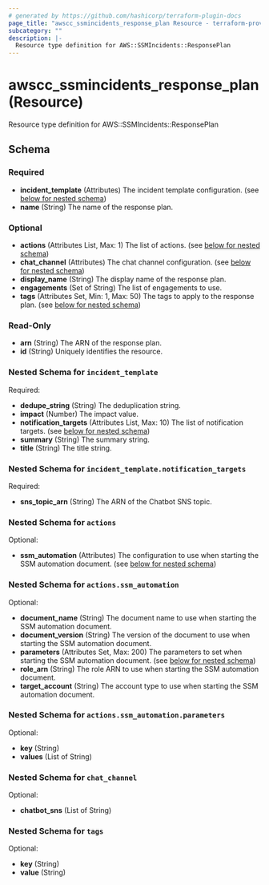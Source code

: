 ```yaml
---
# generated by https://github.com/hashicorp/terraform-plugin-docs
page_title: "awscc_ssmincidents_response_plan Resource - terraform-provider-awscc"
subcategory: ""
description: |-
  Resource type definition for AWS::SSMIncidents::ResponsePlan
---
```


# awscc_ssmincidents_response_plan (Resource)

Resource type definition for AWS::SSMIncidents::ResponsePlan



<!-- schema generated by tfplugindocs -->
## Schema

### Required

- **incident_template** (Attributes) The incident template configuration. (see [below for nested schema](#nestedatt--incident_template))
- **name** (String) The name of the response plan.

### Optional

- **actions** (Attributes List, Max: 1) The list of actions. (see [below for nested schema](#nestedatt--actions))
- **chat_channel** (Attributes) The chat channel configuration. (see [below for nested schema](#nestedatt--chat_channel))
- **display_name** (String) The display name of the response plan.
- **engagements** (Set of String) The list of engagements to use.
- **tags** (Attributes Set, Min: 1, Max: 50) The tags to apply to the response plan. (see [below for nested schema](#nestedatt--tags))

### Read-Only

- **arn** (String) The ARN of the response plan.
- **id** (String) Uniquely identifies the resource.

<a id="nestedatt--incident_template"></a>
### Nested Schema for `incident_template`

Required:

- **dedupe_string** (String) The deduplication string.
- **impact** (Number) The impact value.
- **notification_targets** (Attributes List, Max: 10) The list of notification targets. (see [below for nested schema](#nestedatt--incident_template--notification_targets))
- **summary** (String) The summary string.
- **title** (String) The title string.

<a id="nestedatt--incident_template--notification_targets"></a>
### Nested Schema for `incident_template.notification_targets`

Required:

- **sns_topic_arn** (String) The ARN of the Chatbot SNS topic.



<a id="nestedatt--actions"></a>
### Nested Schema for `actions`

Optional:

- **ssm_automation** (Attributes) The configuration to use when starting the SSM automation document. (see [below for nested schema](#nestedatt--actions--ssm_automation))

<a id="nestedatt--actions--ssm_automation"></a>
### Nested Schema for `actions.ssm_automation`

Optional:

- **document_name** (String) The document name to use when starting the SSM automation document.
- **document_version** (String) The version of the document to use when starting the SSM automation document.
- **parameters** (Attributes Set, Max: 200) The parameters to set when starting the SSM automation document. (see [below for nested schema](#nestedatt--actions--ssm_automation--parameters))
- **role_arn** (String) The role ARN to use when starting the SSM automation document.
- **target_account** (String) The account type to use when starting the SSM automation document.

<a id="nestedatt--actions--ssm_automation--parameters"></a>
### Nested Schema for `actions.ssm_automation.parameters`

Optional:

- **key** (String)
- **values** (List of String)




<a id="nestedatt--chat_channel"></a>
### Nested Schema for `chat_channel`

Optional:

- **chatbot_sns** (List of String)


<a id="nestedatt--tags"></a>
### Nested Schema for `tags`

Optional:

- **key** (String)
- **value** (String)


